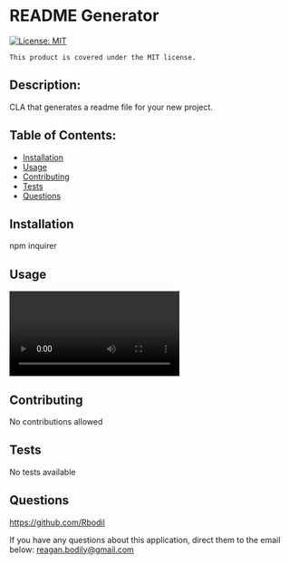 # README Generator

  [![License: MIT](https://img.shields.io/badge/License-MIT-yellow.svg)](https://opensource.org/licenses/MIT)
      
    This product is covered under the MIT license.
    

  ## Description:
  
  CLA that generates a readme file for your new project.

  ## Table of Contents:
  - [Installation](#installation)
  - [Usage](#usage)
  - [Contributing](#contributing)
  - [Tests](#tests)
  - [Questions](#questions)

  ## Installation

  npm inquirer

  ## Usage

 ![video.tutorial](./VIDEO-TUTORIAL.mp4)

  ## Contributing

  No contributions allowed

  ## Tests

  No tests available

  ## Questions

  https://github.com/Rbodil

  If you have any questions about this application, direct them to the email below:
  reagan.bodily@gmail.com

